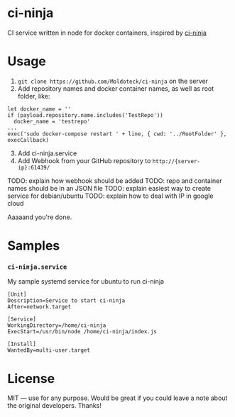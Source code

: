 # ci-ninja
CI service written in node for docker containers, inspired by [ci-ninja](https://github.com/backmeupplz/ci-ninja)

# Usage
1. `git clone https://github.com/Moldoteck/ci-ninja` on the server
2. Add repository names and docker container names, as well as root folder, like:
```
let docker_name = ''
if (payload.repository.name.includes('TestRepo'))
  docker_name = 'testrepo'
...
exec('sudo docker-compose restart ' + line, { cwd: '../RootFolder' }, execCallback)
```
3. Add ci-ninja.service
4. Add Webhook from your GitHub repository to `http://{server-ip}:61439/`

TODO: explain how webhook should be added
TODO: repo and container names should be in an JSON file
TODO: explain easiest way to create service for debian/ubuntu
TODO: explain how to deal with IP in google cloud

Aaaaand you're done.

# Samples
### `ci-ninja.service`
My sample systemd service for ubuntu to run ci-ninja
```
[Unit]
Description=Service to start ci-ninja
After=network.target

[Service]
WorkingDirectory=/home/ci-ninja
ExecStart=/usr/bin/node /home/ci-ninja/index.js

[Install]
WantedBy=multi-user.target
```

# License
MIT — use for any purpose. Would be great if you could leave a note about the original developers. Thanks!
